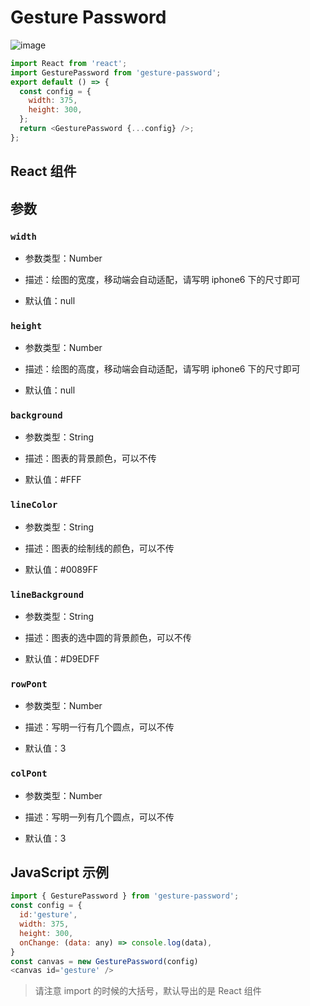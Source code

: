 # Gesture Password

![image](https://user-images.githubusercontent.com/11746742/68995608-735b4a00-08ca-11ea-8402-2d5229beaceb.png)

```javascript
import React from 'react';
import GesturePassword from 'gesture-password';
export default () => {
  const config = {
    width: 375,
    height: 300,
  };
  return <GesturePassword {...config} />;
};
```

## React 组件

## 参数

### `width`

- 参数类型：Number

- 描述：绘图的宽度，移动端会自动适配，请写明 iphone6 下的尺寸即可

- 默认值：null

### `height`

- 参数类型：Number

- 描述：绘图的高度，移动端会自动适配，请写明 iphone6 下的尺寸即可

- 默认值：null

### `background`

- 参数类型：String

- 描述：图表的背景颜色，可以不传

- 默认值：#FFF

### `lineColor`

- 参数类型：String

- 描述：图表的绘制线的颜色，可以不传

- 默认值：#0089FF

### `lineBackground`

- 参数类型：String

- 描述：图表的选中圆的背景颜色，可以不传

- 默认值：#D9EDFF

### `rowPont`

- 参数类型：Number

- 描述：写明一行有几个圆点，可以不传

- 默认值：3

### `colPont`

- 参数类型：Number

- 描述：写明一列有几个圆点，可以不传

- 默认值：3

## JavaScript 示例

```javascript
import { GesturePassword } from 'gesture-password';
const config = {
  id:'gesture',
  width: 375,
  height: 300,
  onChange: (data: any) => console.log(data),
}
const canvas = new GesturePassword(config)
<canvas id='gesture' />
```

> 请注意 import 的时候的大括号，默认导出的是 React 组件

